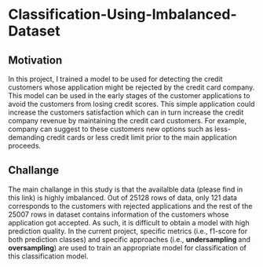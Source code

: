 <h1>Classification-Using-Imbalanced-Dataset</h1>
<h2> Motivation</h2>
<p>In this project, I trained a model to be used for detecting the credit customers whose application might be rejected by the credit card company. This model can be used in the early stages of the customer applications to avoid the customers from losing credit scores. This simple application could increase the customers satisfaction which can in turn increase the credit company revenue by maintaining the credit card customers. For example, company can suggest to these customers new options such as less-demanding credit cards or less credit limit prior to the main application proceeds.<br></p>
<p>
<h2>Challange</h2>
<p>The main challange in this study is that the availalble data (please find in this link) is highly imbalanced. Out of 25128 rows of data, only 121 data corresponds to the customers with rejected applications and the rest of the 25007 rows in dataset contains information of the customers whose application got accepted. As such, it is difficult to obtain a model with high prediction quality. In the current project, specific metrics (i.e., f1-score for both prediction classes) and specific approaches (i.e., <strong> undersampling </strong> and <strong>oversampling</strong>) are used to train an appropriate model for classification of this classification model.
</p> 


</p>
